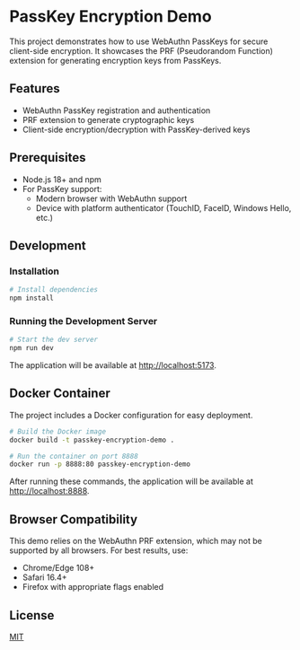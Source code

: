# PassKey Encryption Demo

This project demonstrates how to use WebAuthn PassKeys for secure client-side encryption. It showcases the PRF (Pseudorandom Function) extension for generating encryption keys from PassKeys.

## Features

- WebAuthn PassKey registration and authentication
- PRF extension to generate cryptographic keys
- Client-side encryption/decryption with PassKey-derived keys

## Prerequisites

- Node.js 18+ and npm
- For PassKey support: 
  - Modern browser with WebAuthn support
  - Device with platform authenticator (TouchID, FaceID, Windows Hello, etc.)

## Development

### Installation

```bash
# Install dependencies
npm install
```

### Running the Development Server

```bash
# Start the dev server
npm run dev
```

The application will be available at [http://localhost:5173](http://localhost:5173).

## Docker Container

The project includes a Docker configuration for easy deployment.

```bash
# Build the Docker image
docker build -t passkey-encryption-demo .

# Run the container on port 8888
docker run -p 8888:80 passkey-encryption-demo
```

After running these commands, the application will be available at [http://localhost:8888](http://localhost:8888).

## Browser Compatibility

This demo relies on the WebAuthn PRF extension, which may not be supported by all browsers. For best results, use:

- Chrome/Edge 108+
- Safari 16.4+
- Firefox with appropriate flags enabled

## License

[MIT](LICENSE)
